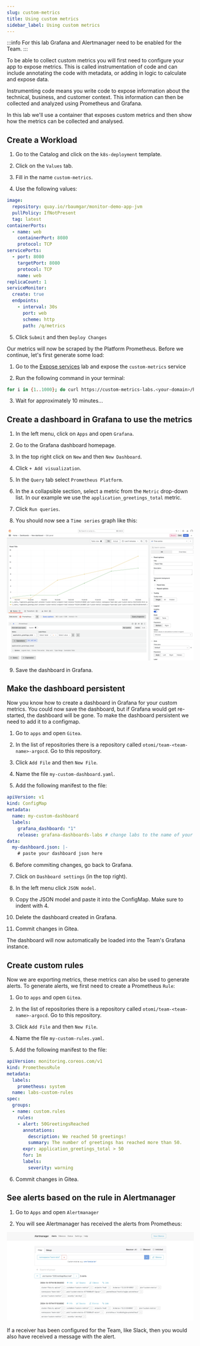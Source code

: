 ```yaml
---
slug: custom-metrics
title: Using custom metrics
sidebar_label: Using custom metrics
---
```


:::info
For this lab Grafana and Alertmanager need to be enabled for the Team.
:::

To be able to collect custom metrics you will first need to configure your app to expose metrics. This is called instrumentation of code and can include annotating the code with metadata, or adding in logic to calculate and expose data.

Instrumenting code means you write code to expose information about the technical, business, and customer context. This information can then be collected and analyzed using Prometheus and Grafana.

In this lab we'll use a container that exposes custom metrics and then show how the metrics can be collected and analysed.

## Create a Workload

1. Go to the Catalog and click on the `k8s-deployment` template.

2. Click on the `Values` tab.

3. Fill in the name `custom-metrics`.

4. Use the following values:

```yaml
image:
  repository: quay.io/rbaumgar/monitor-demo-app-jvm
  pullPolicy: IfNotPresent
  tag: latest
containerPorts:
  - name: web
    containerPort: 8080
    protocol: TCP
servicePorts:
  - port: 8080
    targetPort: 8080
    protocol: TCP
    name: web
replicaCount: 1
serviceMonitor:
  create: true
  endpoints:
    - interval: 30s
      port: web
      scheme: http
      path: /q/metrics
```

5. Click `Submit` and then `Deploy Changes`

Our metrics will now be scraped by the Platform Prometheus. Before we continue, let's first generate some load:

1. Go to the [Expose services](expose-services.md) lab and expose the `custom-metrics` service

2. Run the following command in your terminal:

```bash
for i in {1..1000}; do curl https://custom-metrics-labs.<your-domain>/hello; sleep 10; done
```

3. Wait for approximately 10 minutes...

## Create a dashboard in Grafana to use the metrics

1. In the left menu, click on `Apps` and open `Grafana`.

2. Go to the Grafana dashboard homepage.

3. In the top right click on `New` and then `New Dashboard`.

4. Click `+ Add visualization`.

5. In the `Query` tab select `Prometheus Platform`.

6. In the `A` collapsible section, select a metric from the `Metric` drop-down list. In our example we use the `application_greetings_total` metric.

7. Click `Run queries`.

8. You should now see a `Time series` graph like this:

![dashboards](../../img/dashboards-1.png)

9. Save the dashboard in Grafana.

## Make the dashboard persistent

Now you know how to create a dashboard in Grafana for your custom metrics. You could now save the dashboard, but if Grafana would get re-started, the dashboard will be gone. To make the dashboard persistent we need to add it to a configmap.

1. Go to `apps` and open `Gitea`.

2. In the list of repositories there is a repository called `otomi/team-<team-name>-argocd`. Go to this repository.

3. Click `Add File` and then `New File`.

4. Name the file `my-custom-dashboard.yaml`.

5. Add the following manifest to the file:

```yaml
apiVersion: v1
kind: ConfigMap
metadata:
  name: my-custom-dashboard
  labels:
    grafana_dashboard: "1"
    release: grafana-dashboards-labs # change labs to the name of your team
data:
  my-dashboard.json: |-
    # paste your dashboard json here
```

6. Before commiting changes, go back to Grafana.

7. Click on `Dashboard settings` (in the top right).

8. In the left menu click `JSON model`.

9. Copy the JSON model and paste it into the ConfigMap. Make sure to indent with 4.

10. Delete the dashboard created in Grafana.

11. Commit changes in Gitea.

The dashboard will now automatically be loaded into the Team's Grafana instance.

## Create custom rules

Now we are exporting metrics, these metrics can also be used to generate alerts. To generate alerts, we first need to create a Prometheus `Rule`:

1. Go to `apps` and open `Gitea`.

2. In the list of repositories there is a repository called `otomi/team-<team-name>-argocd`. Go to this repository.

3. Click `Add File` and then `New File`.

4. Name the file `my-custom-rules.yaml`.

5. Add the following manifest to the file:

```yaml
apiVersion: monitoring.coreos.com/v1
kind: PrometheusRule
metadata:
  labels:
    prometheus: system
  name: labs-custom-rules
spec:
  groups:
  - name: custom.rules
    rules:
    - alert: 50GreetingsReached
      annotations:
        description: We reached 50 greetings!
        summary: The number of greetings has reached more than 50.
      expr: application_greetings_total > 50
      for: 1m
      labels:
        severity: warning
```

6. Commit changes in Gitea.

## See alerts based on the rule in Alertmanager

1. Go to `Apps` and open `Alertmanager`

2. You will see Alertmanager has received the alerts from Prometheus:

![rules](../../img/rules-3.png)

If a receiver has been configured for the Team, like Slack, then you would also have received a message with the alert.